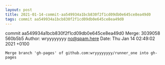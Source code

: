 ```yaml
---
layout: post
title: 2021-01-14-commit-aa549934a1bcb830f2f1cd09db0e645ce8ea49d0
tags: commit aa549934a1bcb830f2f1cd09db0e645ce8ea49d0
---
```


commit aa549934a1bcb830f2f1cd09db0e645ce8ea49d0
Merge: 3039058 560b5b5
Author: wryyyyyyyy <no@spam.here>
Date:   Thu Jan 14 02:49:02 2021 +0100

    Merge branch 'gh-pages' of github.com:wryyyyyyyy/runner_one into gh-pages

